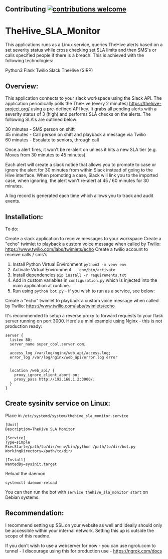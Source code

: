## Contributing [![contributions welcome](https://img.shields.io/badge/contributions-welcome-brightgreen.svg?style=flat)](https://github.com/JoshuaSmeda/TheHive_SLA_Monitor/issues)

# TheHive_SLA_Monitor
This applications runs as a Linux service, queries TheHive alerts based on a set severity status while cross checking set SLA limits and then SMS's or calls specified people if there is a breach. This is achieved with the following technologies:

Python3
Flask
Twilio
Slack
TheHive (SIRP)

## Overview:

This application connects to your slack workspace using the Slack API. The application periodically polls the TheHive (every 2 minutes) https://thehive-project.org/ using a pre-defined API key. It grabs all pending alerts with a severity status of 3 (high) and performs SLA checks on the alerts. The following SLA's are outlined below:

30 minutes - SMS person on shift <br>
45 minutes - Call person on shift and playback a message via Twilio<br>
60 minutes - Escalate to seniors, through call <br>

Once a alert fires, it won't be re-alert on unless it hits a new SLA tier (e.g. Moves from 30 minutes to 45 minutes).

Each alert will create a slack notice that allows you to promote to case or ignore the alert for 30 minutes from within Slack instead of going to the Hive interface. When promoting a case, Slack will link you to the imported case, when ignoring, the alert won't re-alert at 45 / 60 minutes for 30 minutes.

A log record is generated each time which allows you to track and audit events.

## Installation:

To do:

Create a slack application to receive messages to your workspace
Create a "echo" twimlet to playback a custom voice message when called by Twilio: https://www.twilio.com/labs/twimlets/echo
Create a twilio account to receive calls / sms's

1. Install Python Virtual Environment ```python3 -m venv env```
2. Activate Virtual Environment ``` . env/bin/activate```
3. Install dependencies ```pip install -r requirements.txt```
4. Add in custom variables in ```configuration.py``` which is injected into the main application at runtime.
5. Run using ```python bot.py``` - if you wish to run as a service, see below:


Create a "echo" twimlet to playback a custom voice message when called by Twilio: https://www.twilio.com/labs/twimlets/echo

It's recommended to setup a reverse proxy to forward requests to your flask server running on port 3000. Here's a mini example using Nginx - this is not production ready:

```
server {
  listen 80;
  server_name super_cool.server.com;

  access_log /var/log/nginx/web_api/access.log;
  error_log /var/log/nginx/web_api/error.log error
  

  location /web_api/ {
    proxy_ignore_client_abort on;
    proxy_pass http://192.168.1.2:3000/;
  }
}

```

## Create sysinitv service on Linux:

Place in ```/etc/systemd/system/thehive_sla_monitor.service```
```
[Unit]
Description=TheHive SLA Monitor

[Service]
Type=simple
ExecStart=/path/to/dir/venv/bin/python /path/to/dir/bot.py
WorkingDirectory=/path/to/dir/

[Install]
WantedBy=sysinit.target
```

Reload the daemon

```systemctl daemon-reload```

You can then run the bot with ```service thehive_sla_monitor start``` on Debian systems.

## Recommendation:

I recommend setting up SSL on your website as well and ideally should only be accessible within your internal network. Setting this up is outside the scope of this readme.

If you don't wish to use a webserver for now - you can use ngrok.com to tunnel - I discourage using this for production use - https://ngrok.com/docs
